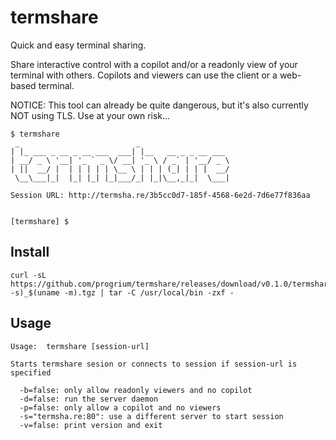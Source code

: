 # termshare

Quick and easy terminal sharing. 

Share interactive control with a copilot and/or a readonly view of your terminal with others. Copilots and viewers can use the client or a web-based terminal.

NOTICE: This tool can already be quite dangerous, but it's also currently NOT using TLS. Use at your own risk...

```
$ termshare 
 _                          _                    
| |_ ___ _ __ _ __ ___  ___| |__   __ _ _ __ ___ 
| __/ _ \ '__| '_ ` _ \/ __| '_ \ / _` | '__/ _ \
| ||  __/ |  | | | | | \__ \ | | | (_| | | |  __/
 \__\___|_|  |_| |_| |_|___/_| |_|\__,_|_|  \___|

Session URL: http://termsha.re/3b5cc0d7-185f-4568-6e2d-7d6e77f836aa


[termshare] $
```

## Install

```
curl -sL https://github.com/progrium/termshare/releases/download/v0.1.0/termshare_v0.1.0_$(uname -s)_$(uname -m).tgz | tar -C /usr/local/bin -zxf -
```

## Usage

```
Usage:  termshare [session-url]

Starts termshare sesion or connects to session if session-url is specified

  -b=false: only allow readonly viewers and no copilot
  -d=false: run the server daemon
  -p=false: only allow a copilot and no viewers
  -s="termsha.re:80": use a different server to start session
  -v=false: print version and exit
```